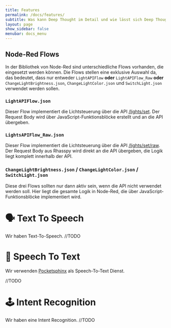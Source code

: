 ```yaml
---
title: Features
permalink: /docs/features/
subtitle: Was kann Deep Thought im Detail und wie lässt sich Deep Thought erweitern?
layout: page
show_sidebar: false
menubar: docs_menu
---
```


## Node-Red Flows

In der Bibliothek von Node-Red sind unterschiedliche Flows vorhanden, die eingesetzt werden können.
Die Flows stellen eine exklusive Auswahl da, das bedeutet, dass nur entweder `LightAPIFlow` **oder** `LightAPIFlow_Raw` **oder** `ChangeLightBrightness.json`, `ChangeLightColor.json` und `SwitchLight.json` verwendet werden sollen.

### `LightAPIFlow.json`

Dieser Flow implementiert die Lichtsteuerung über die API [/lights/set](#lightsset). Der Request Body wird über JavaScript-Funktionsblöcke erstellt und an die API übergeben.

### `LightsAPIFlow_Raw.json`

Dieser Flow implementiert die Lichtsteuerung über die API [/lights/set/raw](#lightssetraw). Der Request Body aus Rhasspy wird direkt an die API übergeben, die Logik liegt komplett innerhalb der API. 

### `ChangeLightBrightness.json` / `ChangeLightColor.json` / `SwitchLight.json`

Diese drei Flows sollten nur dann aktiv sein, wenn die API nicht verwendet werden soll. Hier liegt die gesamte Logik in Node-Red, die über JavaScript-Funktionsblöcke implementiert wird.


# 🗣 Text To Speech

Wir haben Text-To-Speech.
//TODO

# 📝 Speech To Text

Wir verwenden [Pocketsphinx](https://rhasspy.readthedocs.io/en/latest/speech-to-text/#pocketsphinx) als Speech-To-Text Dienst.

//TODO

# 🕹 Intent Recognition

Wir haben eine Intent Recognition.
//TODO


